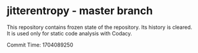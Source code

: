 # jitterentropy - master branch

This repository contains frozen state of the repository.
Its history is cleared. It is used only for static code
analysis with Codacy.

Commit Time: 1704089250